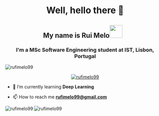 <h1 align="center">Well, hello there 👋 </h1>
<h2 align="center">My name is Rui Melo<a href="https://www.linkedin.com/in/rui--melo/"><img width='40px' src="https://encrypted-tbn0.gstatic.com/images?q=tbn%3AANd9GcSf_KBK_0_rRw9zkazLgksl6dNMasmTiN6SqA&usqp=CAU" /></a>&nbsp;&nbsp;&nbsp;</h2>
<h3 align="center">I'm a MSc Software Engineering student at IST, Lisbon, Portugal</h3>

<p align="left"> <img src="https://komarev.com/ghpvc/?username=rufimelo99&label=Profile%20views&color=0e75b6&style=flat" alt="rufimelo99" /> </p>

<p align="center"> <a href="https://github.com/ryo-ma/github-profile-trophy"><img src="https://github-profile-trophy.vercel.app/?username=rufimelo99" alt="rufimelo99" /></a> </p>

- 🌱 I’m currently learning **Deep Learning**

- 📫 How to reach me **rufimelo99@gmail.com**

<p><img align="left" src="https://github-readme-stats.vercel.app/api/top-langs?username=rufimelo99&show_icons=true&theme=dark&locale=en&layout=compact" alt="rufimelo99" /></p>

<p><img align="center" src="https://github-readme-streak-stats.herokuapp.com/?user=rufimelo99&theme=dark" alt="rufimelo99" /></p>
